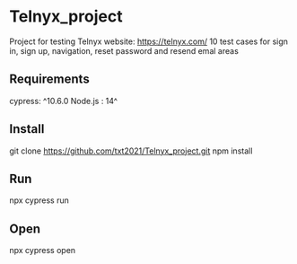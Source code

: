 # Telnyx_project
Project for testing Telnyx website: https://telnyx.com/
10 test cases for sign in, sign up, navigation, reset password and resend emal areas

## Requirements
cypress: ^10.6.0
Node.js : 14^

## Install
git clone https://github.com/txt2021/Telnyx_project.git
npm install 

## Run
npx cypress run

## Open
npx cypress open
